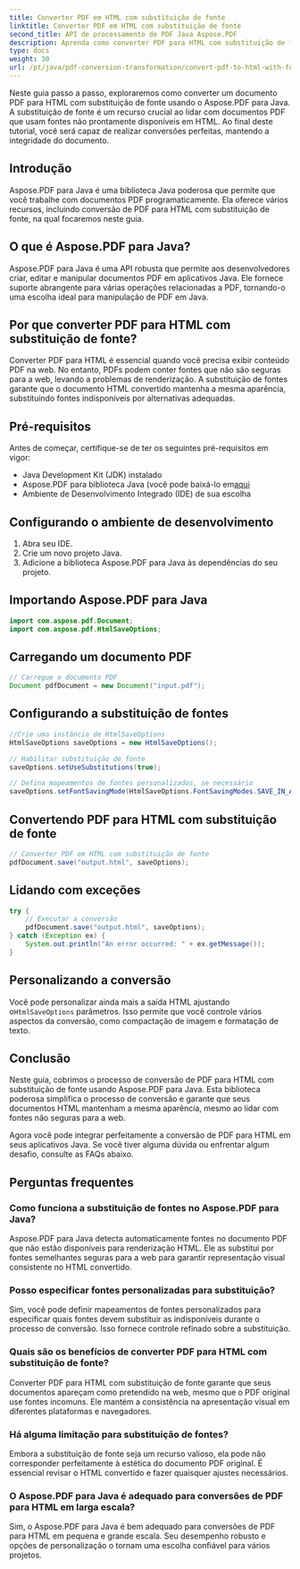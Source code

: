 ```yaml
---
title: Converter PDF em HTML com substituição de fonte
linktitle: Converter PDF em HTML com substituição de fonte
second_title: API de processamento de PDF Java Aspose.PDF
description: Aprenda como converter PDF para HTML com substituição de fonte usando Aspose.PDF para Java. Guia passo a passo com código-fonte para conversões perfeitas. Otimize seu conteúdo web agora!
type: docs
weight: 30
url: /pt/java/pdf-conversion-transformation/convert-pdf-to-html-with-font-substitution/
---
```


Neste guia passo a passo, exploraremos como converter um documento PDF para HTML com substituição de fonte usando o Aspose.PDF para Java. A substituição de fonte é um recurso crucial ao lidar com documentos PDF que usam fontes não prontamente disponíveis em HTML. Ao final deste tutorial, você será capaz de realizar conversões perfeitas, mantendo a integridade do documento.

## Introdução

Aspose.PDF para Java é uma biblioteca Java poderosa que permite que você trabalhe com documentos PDF programaticamente. Ela oferece vários recursos, incluindo conversão de PDF para HTML com substituição de fonte, na qual focaremos neste guia.

## O que é Aspose.PDF para Java?

Aspose.PDF para Java é uma API robusta que permite aos desenvolvedores criar, editar e manipular documentos PDF em aplicativos Java. Ele fornece suporte abrangente para várias operações relacionadas a PDF, tornando-o uma escolha ideal para manipulação de PDF em Java.

## Por que converter PDF para HTML com substituição de fonte?

Converter PDF para HTML é essencial quando você precisa exibir conteúdo PDF na web. No entanto, PDFs podem conter fontes que não são seguras para a web, levando a problemas de renderização. A substituição de fontes garante que o documento HTML convertido mantenha a mesma aparência, substituindo fontes indisponíveis por alternativas adequadas.

## Pré-requisitos

Antes de começar, certifique-se de ter os seguintes pré-requisitos em vigor:

- Java Development Kit (JDK) instalado
-  Aspose.PDF para biblioteca Java (você pode baixá-lo em[aqui](https://releases.aspose.com/pdf/java/)
- Ambiente de Desenvolvimento Integrado (IDE) de sua escolha

## Configurando o ambiente de desenvolvimento

1. Abra seu IDE.
2. Crie um novo projeto Java.
3. Adicione a biblioteca Aspose.PDF para Java às dependências do seu projeto.

## Importando Aspose.PDF para Java

```java
import com.aspose.pdf.Document;
import com.aspose.pdf.HtmlSaveOptions;
```

## Carregando um documento PDF

```java
// Carregue o documento PDF
Document pdfDocument = new Document("input.pdf");
```

## Configurando a substituição de fontes

```java
//Crie uma instância de HtmlSaveOptions
HtmlSaveOptions saveOptions = new HtmlSaveOptions();

// Habilitar substituição de fonte
saveOptions.setUseSubstitutions(true);

// Defina mapeamentos de fontes personalizados, se necessário
saveOptions.setFontSavingMode(HtmlSaveOptions.FontSavingModes.SAVE_IN_ALL_FORMATS);
```

## Convertendo PDF para HTML com substituição de fonte

```java
// Converter PDF em HTML com substituição de fonte
pdfDocument.save("output.html", saveOptions);
```

## Lidando com exceções

```java
try {
    // Executar a conversão
    pdfDocument.save("output.html", saveOptions);
} catch (Exception ex) {
    System.out.println("An error occurred: " + ex.getMessage());
}
```

## Personalizando a conversão

 Você pode personalizar ainda mais a saída HTML ajustando o`HtmlSaveOptions` parâmetros. Isso permite que você controle vários aspectos da conversão, como compactação de imagem e formatação de texto.

## Conclusão

Neste guia, cobrimos o processo de conversão de PDF para HTML com substituição de fonte usando Aspose.PDF para Java. Esta biblioteca poderosa simplifica o processo de conversão e garante que seus documentos HTML mantenham a mesma aparência, mesmo ao lidar com fontes não seguras para a web.

Agora você pode integrar perfeitamente a conversão de PDF para HTML em seus aplicativos Java. Se você tiver alguma dúvida ou enfrentar algum desafio, consulte as FAQs abaixo.

## Perguntas frequentes

### Como funciona a substituição de fontes no Aspose.PDF para Java?

Aspose.PDF para Java detecta automaticamente fontes no documento PDF que não estão disponíveis para renderização HTML. Ele as substitui por fontes semelhantes seguras para a web para garantir representação visual consistente no HTML convertido.

### Posso especificar fontes personalizadas para substituição?

Sim, você pode definir mapeamentos de fontes personalizados para especificar quais fontes devem substituir as indisponíveis durante o processo de conversão. Isso fornece controle refinado sobre a substituição.

### Quais são os benefícios de converter PDF para HTML com substituição de fonte?

Converter PDF para HTML com substituição de fonte garante que seus documentos apareçam como pretendido na web, mesmo que o PDF original use fontes incomuns. Ele mantém a consistência na apresentação visual em diferentes plataformas e navegadores.

### Há alguma limitação para substituição de fontes?

Embora a substituição de fonte seja um recurso valioso, ela pode não corresponder perfeitamente à estética do documento PDF original. É essencial revisar o HTML convertido e fazer quaisquer ajustes necessários.

### O Aspose.PDF para Java é adequado para conversões de PDF para HTML em larga escala?

Sim, o Aspose.PDF para Java é bem adequado para conversões de PDF para HTML em pequena e grande escala. Seu desempenho robusto e opções de personalização o tornam uma escolha confiável para vários projetos.